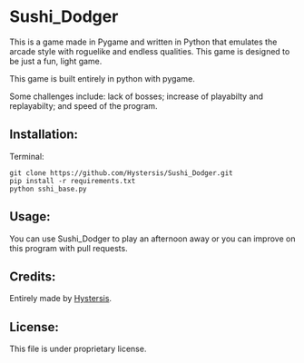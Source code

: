 # Sushi_Dodger
This is a game made in Pygame and written in Python that emulates the arcade style with roguelike and endless qualities. This game is designed to be just a fun, light game.

This game is built entirely in python with pygame.

Some challenges include: lack of bosses; increase of playabilty and replayabilty; and speed of the program.

## Installation:
Terminal:

```
git clone https://github.com/Hystersis/Sushi_Dodger.git
pip install -r requirements.txt
python sshi_base.py
```

## Usage:
You can use Sushi_Dodger to play an afternoon away or you can improve on this program with pull requests.

## Credits:
Entirely made by [Hystersis](https://github.com/Hystersis).

## License:
This file is under proprietary license.
